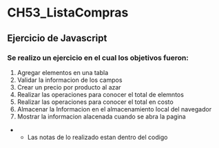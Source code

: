 # CH53_ListaCompras
## Ejercicio de Javascript

### Se realizo un ejercicio en el cual los objetivos fueron:
1. Agregar elementos en una tabla
2. Validar la informacion de los campos
3. Crear un precio por producto al azar
4. Realizar las operaciones para conocer el total de elemntos
5. Realizar las operaciones para conocer el total en costo
6. Almacenar la Informacion en el almacenamiento local del navegador
7. Mostrar la informacion alacenada cuando se abra la pagina


* * Las notas de lo realizado estan dentro del codigo 